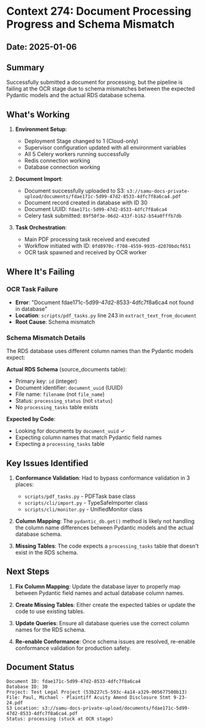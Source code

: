 # Context 274: Document Processing Progress and Schema Mismatch

## Date: 2025-01-06

## Summary

Successfully submitted a document for processing, but the pipeline is failing at the OCR stage due to schema mismatches between the expected Pydantic models and the actual RDS database schema.

## What's Working

1. **Environment Setup**:
   - Deployment Stage changed to 1 (Cloud-only)
   - Supervisor configuration updated with all environment variables
   - All 5 Celery workers running successfully
   - Redis connection working
   - Database connection working

2. **Document Import**:
   - Document successfully uploaded to S3: `s3://samu-docs-private-upload/documents/fdae171c-5d99-47d2-8533-4dfc7f8a6ca4.pdf`
   - Document record created in database with ID 30
   - Document UUID: `fdae171c-5d99-47d2-8533-4dfc7f8a6ca4`
   - Celery task submitted: `89f50f3e-06d2-433f-b162-b54a0fffb7db`

3. **Task Orchestration**:
   - Main PDF processing task received and executed
   - Workflow initiated with ID: `0fd8970c-f708-4559-9935-d2070bdcf651`
   - OCR task spawned and received by OCR worker

## Where It's Failing

### OCR Task Failure
- **Error**: "Document fdae171c-5d99-47d2-8533-4dfc7f8a6ca4 not found in database"
- **Location**: `scripts/pdf_tasks.py` line 243 in `extract_text_from_document`
- **Root Cause**: Schema mismatch

### Schema Mismatch Details

The RDS database uses different column names than the Pydantic models expect:

**Actual RDS Schema** (source_documents table):
- Primary key: `id` (integer)
- Document identifier: `document_uuid` (UUID)
- File name: `filename` (not `file_name`)
- Status: `processing_status` (not `status`)
- No `processing_tasks` table exists

**Expected by Code**:
- Looking for documents by `document_uuid` ✓
- Expecting column names that match Pydantic field names
- Expecting a `processing_tasks` table

## Key Issues Identified

1. **Conformance Validation**: Had to bypass conformance validation in 3 places:
   - `scripts/pdf_tasks.py` - PDFTask base class
   - `scripts/cli/import.py` - TypeSafeImporter class
   - `scripts/cli/monitor.py` - UnifiedMonitor class

2. **Column Mapping**: The `pydantic_db.get()` method is likely not handling the column name differences between Pydantic models and the actual database schema.

3. **Missing Tables**: The code expects a `processing_tasks` table that doesn't exist in the RDS schema.

## Next Steps

1. **Fix Column Mapping**: Update the database layer to properly map between Pydantic field names and actual database column names.

2. **Create Missing Tables**: Either create the expected tables or update the code to use existing tables.

3. **Update Queries**: Ensure all database queries use the correct column names for the RDS schema.

4. **Re-enable Conformance**: Once schema issues are resolved, re-enable conformance validation for production safety.

## Document Status

```
Document ID: fdae171c-5d99-47d2-8533-4dfc7f8a6ca4
Database ID: 30
Project: Test Legal Project (53b227c5-593c-4a14-a329-005677500b13)
File: Paul, Michael - Plaintiff Acuity Amend Disclosure Stmt 9-23-24.pdf
S3 Location: s3://samu-docs-private-upload/documents/fdae171c-5d99-47d2-8533-4dfc7f8a6ca4.pdf
Status: processing (stuck at OCR stage)
```